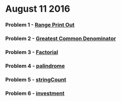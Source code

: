 # August 11 2016
### Problem 1 - [Range Print Out](https://github.com/WomenWhoCodeNYC/Algorithms/blob/master/challenges/range/range.md)
### Problem 2 - [Greatest Common Denominator](https://github.com/WomenWhoCodeNYC/Algorithms/blob/master/challenges/gcd/gcd.md)
### Problem 3 - [Factorial](https://github.com/WomenWhoCodeNYC/Algorithms/blob/master/challenges/factorial/factorial.md)
### Problem 4 - [palindrome](https://github.com/WomenWhoCodeNYC/Algorithms/blob/master/challenges/palindrome/palindrome.md)
### Problem 5 - [stringCount](https://github.com/WomenWhoCodeNYC/Algorithms/blob/master/challenges/stringCount/stringCount.md)
### Problem 6 - [investment](https://github.com/WomenWhoCodeNYC/Algorithms/blob/master/challenges/investment/investment.md)
